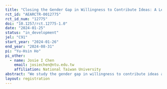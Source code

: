 ```yaml
---
title: "Closing the Gender Gap in Willingness to Contribute Ideas: A Lean-in Intervention"
rct_id: "AEARCTR-0012775"
rct_id_num: "12775"
doi: "10.1257/rct.12775-1.0"
date: "2024-01-25"
status: "in_development"
jel: "C91"
start_year: "2024-01-26"
end_year: "2024-08-31"
pi: "Yu-Hsin Ho"
pi_other:
  - name: Josie I Chen
    email: josiechen@ntu.edu.tw
    affiliation: National Taiwan University
abstract: "We study the gender gap in willingness to contribute ideas and a potential fix to its corresponding welfare losses. Past studies have shown that people are less confident in topics that are stereotypically incompatible with their gender and hence report less willingness to contribute their answers in group decision-making tasks. This leads to a degraded group performance due to valuable ideas not being elicited. In a lab experiment, we introduce an intervention that prioritizes the answer given by a specific gender while allowing agents to actively opt out of such prioritization. We hypothesize that this soft lean-in intervention encourages high-ability men and women to contribute more in stereotypically incompatible domains and improves group performance."
layout: registration
---
```


